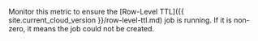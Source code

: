 Monitor this metric to ensure the [Row-Level TTL]({{ site.current_cloud_version }}/row-level-ttl.md) job is running. If it is non-zero, it means the job could not be created.